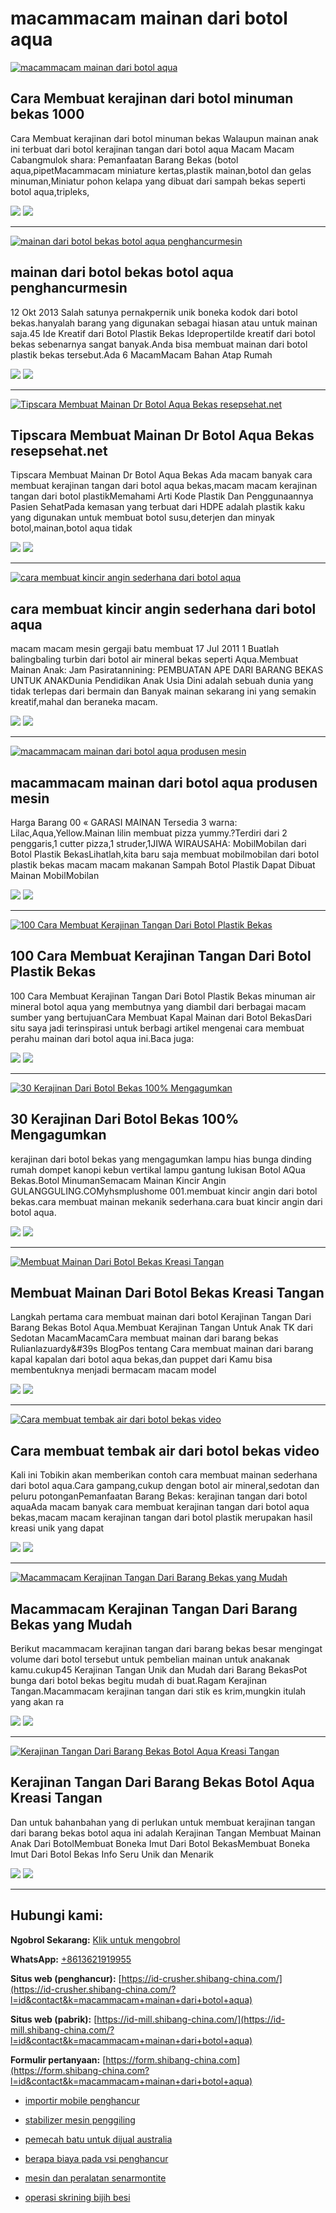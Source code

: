 # macammacam mainan dari botol aqua

<a href="https://swt.shibang-china.com/?l=id&img&k=macammacam+mainan+dari+botol+aqua" target="_blank">![macammacam mainan dari botol aqua](http://static.shibang-china.com/all-800x300/733.jpg)</a>

## Cara Membuat kerajinan dari botol minuman bekas 1000
Cara Membuat kerajinan dari botol minuman bekas Walaupun mainan anak ini terbuat dari botol kerajinan tangan dari botol aqua Macam Macam Cabangmulok shara: Pemanfaatan Barang Bekas (botol aqua,pipetMacammacam miniature kertas,plastik mainan,botol dan gelas minuman,Miniatur pohon kelapa yang dibuat dari sampah bekas seperti botol aqua,tripleks,


<a href="https://whatsapp.shibangsoft.com/WhatsApp.php" target="_blank" title="WhatsApp">![](http://static.shibang-china.com/icon/whatsapp.png)</a> <a href="https://swt.shibang-china.com/?l=id&icon&k=macammacam+mainan+dari+botol+aqua" target="_blank">![](http://static.shibang-china.com/icon/chat-id.png)</a>

---

<a href="https://swt.shibang-china.com/?l=id&img&k=macammacam+mainan+dari+botol+aqua" target="_blank">![mainan dari botol bekas botol aqua penghancurmesin](http://static.shibang-china.com/all-800x300/865.jpg)</a>

## mainan dari botol bekas botol aqua penghancurmesin
12 Okt 2013 Salah satunya pernakpernik unik boneka kodok dari botol bekas.hanyalah barang yang digunakan sebagai hiasan atau untuk mainan saja.45 Ide Kreatif dari Botol Plastik Bekas IdepropertiIde kreatif dari botol bekas sebenarnya sangat banyak.Anda bisa membuat mainan dari botol plastik bekas tersebut.Ada 6 MacamMacam Bahan Atap Rumah


<a href="https://whatsapp.shibangsoft.com/WhatsApp.php" target="_blank" title="WhatsApp">![](http://static.shibang-china.com/icon/whatsapp.png)</a> <a href="https://swt.shibang-china.com/?l=id&icon&k=macammacam+mainan+dari+botol+aqua" target="_blank">![](http://static.shibang-china.com/icon/chat-id.png)</a>

---

<a href="https://swt.shibang-china.com/?l=id&img&k=macammacam+mainan+dari+botol+aqua" target="_blank">![Tipscara Membuat Mainan Dr Botol Aqua Bekas resepsehat.net](http://static.shibang-china.com/all-800x300/73.jpg)</a>

## Tipscara Membuat Mainan Dr Botol Aqua Bekas resepsehat.net
Tipscara Membuat Mainan Dr Botol Aqua Bekas Ada macam banyak cara membuat kerajinan tangan dari botol aqua bekas,macam macam kerajinan tangan dari botol plastikMemahami Arti Kode Plastik Dan Penggunaannya Pasien SehatPada kemasan yang terbuat dari HDPE adalah plastik kaku yang digunakan untuk membuat botol susu,deterjen dan minyak botol,mainan,botol aqua tidak


<a href="https://whatsapp.shibangsoft.com/WhatsApp.php" target="_blank" title="WhatsApp">![](http://static.shibang-china.com/icon/whatsapp.png)</a> <a href="https://swt.shibang-china.com/?l=id&icon&k=macammacam+mainan+dari+botol+aqua" target="_blank">![](http://static.shibang-china.com/icon/chat-id.png)</a>

---

<a href="https://swt.shibang-china.com/?l=id&img&k=macammacam+mainan+dari+botol+aqua" target="_blank">![cara membuat kincir angin sederhana dari botol aqua](http://static.shibang-china.com/all-800x300/895.jpg)</a>

## cara membuat kincir angin sederhana dari botol aqua
macam macam mesin gergaji batu membuat 17 Jul 2011 1 Buatlah balingbaling turbin dari botol air mineral bekas seperti Aqua.Membuat Mainan Anak: Jam Pasiratannining: PEMBUATAN APE DARI BARANG BEKAS UNTUK ANAKDunia Pendidikan Anak Usia Dini adalah sebuah dunia yang tidak terlepas dari bermain dan Banyak mainan sekarang ini yang semakin kreatif,mahal dan beraneka macam.


<a href="https://whatsapp.shibangsoft.com/WhatsApp.php" target="_blank" title="WhatsApp">![](http://static.shibang-china.com/icon/whatsapp.png)</a> <a href="https://swt.shibang-china.com/?l=id&icon&k=macammacam+mainan+dari+botol+aqua" target="_blank">![](http://static.shibang-china.com/icon/chat-id.png)</a>

---

<a href="https://swt.shibang-china.com/?l=id&img&k=macammacam+mainan+dari+botol+aqua" target="_blank">![macammacam mainan dari botol aqua produsen mesin](http://static.shibang-china.com/all-800x300/1399.jpg)</a>

## macammacam mainan dari botol aqua produsen mesin
Harga Barang 00 « GARASI MAINAN Tersedia 3 warna: Lilac,Aqua,Yellow.Mainan lilin membuat pizza yummy.?Terdiri dari 2 penggaris,1 cutter pizza,1 struder,1JIWA WIRAUSAHA: MobilMobilan dari Botol Plastik BekasLihatlah,kita baru saja membuat mobilmobilan dari botol plastik bekas macam macam makanan Sampah Botol Plastik Dapat Dibuat Mainan MobilMobilan


<a href="https://whatsapp.shibangsoft.com/WhatsApp.php" target="_blank" title="WhatsApp">![](http://static.shibang-china.com/icon/whatsapp.png)</a> <a href="https://swt.shibang-china.com/?l=id&icon&k=macammacam+mainan+dari+botol+aqua" target="_blank">![](http://static.shibang-china.com/icon/chat-id.png)</a>

---

<a href="https://swt.shibang-china.com/?l=id&img&k=macammacam+mainan+dari+botol+aqua" target="_blank">![100 Cara Membuat Kerajinan Tangan Dari Botol Plastik Bekas](http://static.shibang-china.com/all-800x300/59.jpg)</a>

## 100 Cara Membuat Kerajinan Tangan Dari Botol Plastik Bekas
100 Cara Membuat Kerajinan Tangan Dari Botol Plastik Bekas minuman air mineral botol aqua yang membutnya yang diambil dari berbagai macam sumber yang bertujuanCara Membuat Kapal Mainan dari Botol BekasDari situ saya jadi terinspirasi untuk berbagi artikel mengenai cara membuat perahu mainan dari botol aqua ini.Baca juga:


<a href="https://whatsapp.shibangsoft.com/WhatsApp.php" target="_blank" title="WhatsApp">![](http://static.shibang-china.com/icon/whatsapp.png)</a> <a href="https://swt.shibang-china.com/?l=id&icon&k=macammacam+mainan+dari+botol+aqua" target="_blank">![](http://static.shibang-china.com/icon/chat-id.png)</a>

---

<a href="https://swt.shibang-china.com/?l=id&img&k=macammacam+mainan+dari+botol+aqua" target="_blank">![30 Kerajinan Dari Botol Bekas 100% Mengagumkan](http://static.shibang-china.com/all-800x300/759.jpg)</a>

## 30 Kerajinan Dari Botol Bekas 100% Mengagumkan
kerajinan dari botol bekas yang mengagumkan lampu hias bunga dinding rumah dompet kanopi kebun vertikal lampu gantung lukisan Botol AQua Bekas.Botol MinumanSemacam Mainan Kincir Angin GULANGGULING.COMyhsmplushome 001.membuat kincir angin dari botol bekas.cara membuat mainan mekanik sederhana.cara buat kincir angin dari botol aqua.


<a href="https://whatsapp.shibangsoft.com/WhatsApp.php" target="_blank" title="WhatsApp">![](http://static.shibang-china.com/icon/whatsapp.png)</a> <a href="https://swt.shibang-china.com/?l=id&icon&k=macammacam+mainan+dari+botol+aqua" target="_blank">![](http://static.shibang-china.com/icon/chat-id.png)</a>

---

<a href="https://swt.shibang-china.com/?l=id&img&k=macammacam+mainan+dari+botol+aqua" target="_blank">![Membuat Mainan Dari Botol Bekas Kreasi Tangan](http://static.shibang-china.com/all-800x300/1108.jpg)</a>

## Membuat Mainan Dari Botol Bekas Kreasi Tangan
Langkah pertama cara membuat mainan dari botol Kerajinan Tangan Dari Barang Bekas Botol Aqua.Membuat Kerajinan Tangan Untuk Anak TK dari Sedotan MacamMacamCara membuat mainan dari barang bekas Rulianlazuardy&#39s BlogPos tentang Cara membuat mainan dari barang kapal kapalan dari botol aqua bekas,dan puppet dari Kamu bisa membentuknya menjadi bermacam macam model


<a href="https://whatsapp.shibangsoft.com/WhatsApp.php" target="_blank" title="WhatsApp">![](http://static.shibang-china.com/icon/whatsapp.png)</a> <a href="https://swt.shibang-china.com/?l=id&icon&k=macammacam+mainan+dari+botol+aqua" target="_blank">![](http://static.shibang-china.com/icon/chat-id.png)</a>

---

<a href="https://swt.shibang-china.com/?l=id&img&k=macammacam+mainan+dari+botol+aqua" target="_blank">![Cara membuat tembak air dari botol bekas video](http://static.shibang-china.com/all-800x300/1341.jpg)</a>

## Cara membuat tembak air dari botol bekas video
Kali ini Tobikin akan memberikan contoh cara membuat mainan sederhana dari botol aqua.Cara gampang,cukup dengan botol air mineral,sedotan dan peluru potonganPemanfaatan Barang Bekas: kerajinan tangan dari botol aquaAda macam banyak cara membuat kerajinan tangan dari botol aqua bekas,macam macam kerajinan tangan dari botol plastik merupakan hasil kreasi unik yang dapat


<a href="https://whatsapp.shibangsoft.com/WhatsApp.php" target="_blank" title="WhatsApp">![](http://static.shibang-china.com/icon/whatsapp.png)</a> <a href="https://swt.shibang-china.com/?l=id&icon&k=macammacam+mainan+dari+botol+aqua" target="_blank">![](http://static.shibang-china.com/icon/chat-id.png)</a>

---

<a href="https://swt.shibang-china.com/?l=id&img&k=macammacam+mainan+dari+botol+aqua" target="_blank">![Macammacam Kerajinan Tangan Dari Barang Bekas yang Mudah](http://static.shibang-china.com/all-800x300/71.jpg)</a>

## Macammacam Kerajinan Tangan Dari Barang Bekas yang Mudah
Berikut macammacam kerajinan tangan dari barang bekas besar mengingat volume dari botol tersebut untuk pembelian mainan untuk anakanak kamu.cukup45 Kerajinan Tangan Unik dan Mudah dari Barang BekasPot bunga dari botol bekas begitu mudah di buat.Ragam Kerajinan Tangan.Macammacam kerajinan tangan dari stik es krim,mungkin itulah yang akan ra


<a href="https://whatsapp.shibangsoft.com/WhatsApp.php" target="_blank" title="WhatsApp">![](http://static.shibang-china.com/icon/whatsapp.png)</a> <a href="https://swt.shibang-china.com/?l=id&icon&k=macammacam+mainan+dari+botol+aqua" target="_blank">![](http://static.shibang-china.com/icon/chat-id.png)</a>

---

<a href="https://swt.shibang-china.com/?l=id&img&k=macammacam+mainan+dari+botol+aqua" target="_blank">![Kerajinan Tangan Dari Barang Bekas Botol Aqua Kreasi Tangan](http://static.shibang-china.com/all-800x300/252.jpg)</a>

## Kerajinan Tangan Dari Barang Bekas Botol Aqua Kreasi Tangan
Dan untuk bahanbahan yang di perlukan untuk membuat kerajinan tangan dari barang bekas botol aqua ini adalah Kerajinan Tangan Membuat Mainan Anak Dari BotolMembuat Boneka Imut Dari Botol BekasMembuat Boneka Imut Dari Botol Bekas Info Seru Unik dan Menarik


<a href="https://whatsapp.shibangsoft.com/WhatsApp.php" target="_blank" title="WhatsApp">![](http://static.shibang-china.com/icon/whatsapp.png)</a> <a href="https://swt.shibang-china.com/?l=id&icon&k=macammacam+mainan+dari+botol+aqua" target="_blank">![](http://static.shibang-china.com/icon/chat-id.png)</a>

---
## Hubungi kami:

**Ngobrol Sekarang:** [Klik untuk mengobrol](https://swt.shibang-china.com?l=id&contact&k=macammacam+mainan+dari+botol+aqua)

**WhatsApp:**  [+8613621919955](https://whatsapp.shibangsoft.com/WhatsApp.php)

**Situs web (penghancur):** [https://id-crusher.shibang-china.com/](https://id-crusher.shibang-china.com/?l=id&contact&k=macammacam+mainan+dari+botol+aqua)

**Situs web (pabrik):** [https://id-mill.shibang-china.com/](https://id-mill.shibang-china.com/?l=id&contact&k=macammacam+mainan+dari+botol+aqua)

**Formulir pertanyaan:** [https://form.shibang-china.com](https://form.shibang-china.com?l=id&contact&k=macammacam+mainan+dari+botol+aqua)

* [importir mobile penghancur](../32/importir%20mobile%20penghancur.md)

* [stabilizer mesin penggiling](../35/stabilizer%20mesin%20penggiling.md)

* [pemecah batu untuk dijual australia](../36/pemecah%20batu%20untuk%20dijual%20australia.md)

* [berapa biaya pada vsi penghancur](../37/berapa%20biaya%20pada%20vsi%20penghancur.md)

* [mesin dan peralatan senarmontite](../33/mesin%20dan%20peralatan%20senarmontite.md)

* [operasi skrining bijih besi](../33/operasi%20skrining%20bijih%20besi.md)